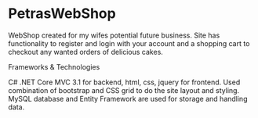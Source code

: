 # PetrasWebShop

WebShop created for my wifes potential future business. Site has functionality to register and login with your account and a shopping cart
to checkout any wanted orders of delicious cakes.

Frameworks & Technologies

C# .NET Core MVC 3.1 for backend, html, css, jquery for frontend. Used combination of bootstrap and CSS grid to do the site layout and styling.
MySQL database and Entity Framework are used for storage and handling data.
